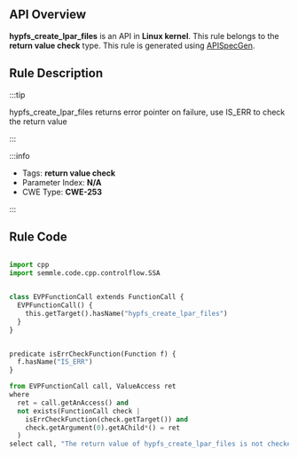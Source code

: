 ---
---


## API Overview
**hypfs_create_lpar_files** is an API in **Linux kernel**. This rule belongs to the **return value check** type. This rule is generated using [APISpecGen](../../tools/APISpecGen).
## Rule Description

:::tip

hypfs_create_lpar_files returns error pointer on failure, use IS_ERR to check the return value

:::

:::info

- Tags: **return value check**
- Parameter Index: **N/A**
- CWE Type: **CWE-253**

:::

## Rule Code
```python

import cpp
import semmle.code.cpp.controlflow.SSA


class EVPFunctionCall extends FunctionCall {
  EVPFunctionCall() {
    this.getTarget().hasName("hypfs_create_lpar_files")
  }
}


predicate isErrCheckFunction(Function f) {
  f.hasName("IS_ERR") 
}

from EVPFunctionCall call, ValueAccess ret
where
  ret = call.getAnAccess() and
  not exists(FunctionCall check |
    isErrCheckFunction(check.getTarget()) and
    check.getArgument(0).getAChild*() = ret
  )
select call, "The return value of hypfs_create_lpar_files is not checked with IS_ERR."
    
```